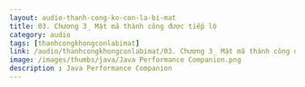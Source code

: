 ```yaml
---
layout: audio-thanh-cong-ko-con-la-bi-mat
title: 03. Chương 3_ Mật mã thành công được tiếp lộ
category: audio
tags: [thanhcongkhongconlabimat]
link: /audio/thanhcongkhongconlabimat/03. Chương 3_ Mật mã thành công được tiếp lộ.mp3 
image: /images/thumbs/java/Java Performance Companion.png
description : Java Performance Companion 
---
```












